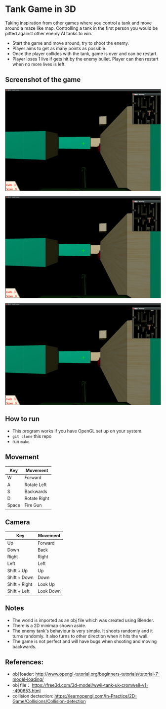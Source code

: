 # Tank Game in 3D
Taking inspiration from other games where you control a tank and move around a maze like map. Controlling a tank in the first person you would be pitted against other enemy AI tanks to win. 
- Start the game and move around, try to shoot the enemy.
- Player aims to get as many points as possible. 
- Once the player collides with the tank, game is over and can be restart.
- Player loses 1 live if gets hit by the enemy bullet. Player can then restart when no more lives is left.

## Screenshot of the game
![Gameview1](https://github.com/jen-feng/3D-Tank-Game/blob/main/gameview1.png)

![Gameview2](https://github.com/jen-feng/3D-Tank-Game/blob/main/gameview1.png)

![Minimap](https://github.com/jen-feng/3D-Tank-Game/blob/main/gameview1.png)

## How to run
- This program works if you have OpenGL set up on your system.
- `git clone` this repo
- run `make`

## Movement
Key | Movement
----|-------
W | Forward
A | Rotate Left
S | Backwards
D | Rotate Right
Space | Fire Gun


## Camera
Key | Movement
----|-------
Up | Forward
Down | Back
Right | Right
Left | Left
Shift + Up | Up
Shift + Down | Down
Shift + Right | Look Up
Shift + Left  | Look Down

## Notes
- The world is imported as an obj file which was created using Blender.
- There is a 2D minimap shown aside.
- The enemy tank's behaviour is very simple. It shoots randomly and it turns randomly. It also turns to other direction when it hits the wall.
- The game is not perfect and will have bugs when shooting and moving backwards.


## References:
- obj loader: http://www.opengl-tutorial.org/beginners-tutorials/tutorial-7-model-loading/
- obj file： https://free3d.com/3d-model/wwii-tank-uk-cromwell-v1--490653.html
- collision dectection: https://learnopengl.com/In-Practice/2D-Game/Collisions/Collision-detection

